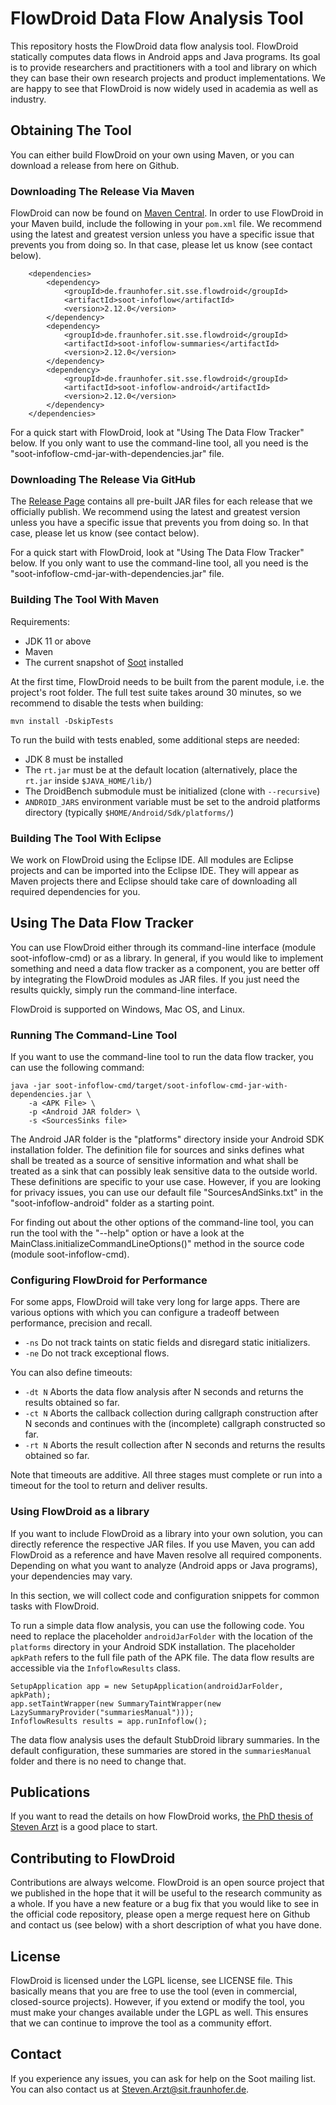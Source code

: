 # FlowDroid Data Flow Analysis Tool

This repository hosts the FlowDroid data flow analysis tool. FlowDroid statically computes data flows in Android apps and Java programs.
Its goal is to provide researchers and practitioners with a tool and library on which they can base their own research projects and
product implementations. We are happy to see that FlowDroid is now widely used in academia as well as industry.

## Obtaining The Tool

You can either build FlowDroid on your own using Maven, or you can download a release from here on Github.

### Downloading The Release Via Maven

FlowDroid can now be found on <a href="https://mvnrepository.com/artifact/de.fraunhofer.sit.sse.flowdroid">Maven Central</a>.
In order to use FlowDroid in your Maven build, include the following in your ```pom.xml``` file.
We recommend using the latest and greatest version unless you have a specific
issue that prevents you from doing so. In that case, please let us know (see contact below).
```
    <dependencies>
        <dependency>
            <groupId>de.fraunhofer.sit.sse.flowdroid</groupId>
            <artifactId>soot-infoflow</artifactId>
            <version>2.12.0</version>
        </dependency>
        <dependency>
            <groupId>de.fraunhofer.sit.sse.flowdroid</groupId>
            <artifactId>soot-infoflow-summaries</artifactId>
            <version>2.12.0</version>
        </dependency>
        <dependency>
            <groupId>de.fraunhofer.sit.sse.flowdroid</groupId>
            <artifactId>soot-infoflow-android</artifactId>
            <version>2.12.0</version>
        </dependency>
    </dependencies>
```

For a quick start with FlowDroid, look at "Using The Data Flow Tracker" below. If you only want to use the command-line tool,
all you need is the "soot-infoflow-cmd-jar-with-dependencies.jar" file.

### Downloading The Release Via GitHub

The <a href="https://github.com/secure-software-engineering/FlowDroid/releases">Release Page</a> contains all pre-built JAR
files for each release that we officially publish. We recommend using the latest and greatest version unless you have a specific
issue that prevents you from doing so. In that case, please let us know (see contact below).

For a quick start with FlowDroid, look at "Using The Data Flow Tracker" below. If you only want to use the command-line tool,
all you need is the "soot-infoflow-cmd-jar-with-dependencies.jar" file.

### Building The Tool With Maven

Requirements:
* JDK 11 or above
* Maven
* The current snapshot of <a href="https://github.com/soot-oss/soot">Soot</a> installed

At the first time, FlowDroid needs to be built from the parent module, i.e. the project's root folder. The full test
suite takes around 30 minutes, so we recommend to disable the tests when building:
```shell
mvn install -DskipTests
```

To run the build with tests enabled, some additional steps are needed:
* JDK 8 must be installed
* The `rt.jar` must be at the default location (alternatively, place the `rt.jar` inside `$JAVA_HOME/lib/`)
* The DroidBench submodule must be initialized (clone with `--recursive`)
* `ANDROID_JARS` environment variable must be set to the android platforms directory (typically `$HOME/Android/Sdk/platforms/`)

### Building The Tool With Eclipse

We work on FlowDroid using the Eclipse IDE. All modules are Eclipse projects and can be imported into the Eclipse IDE. They will appear as Maven projects there and Eclipse should take care of downloading all required dependencies for you.

## Using The Data Flow Tracker

You can use FlowDroid either through its command-line interface (module soot-infoflow-cmd) or as a library. In general, if you would
like to implement something and need a data flow tracker as a component, you are better off by integrating the FlowDroid modules as
JAR files. If you just need the results quickly, simply run the command-line interface.

FlowDroid is supported on Windows, Mac OS, and Linux.

### Running The Command-Line Tool

If you want to use the command-line tool to run the data flow tracker, you can use the following command:

```
java -jar soot-infoflow-cmd/target/soot-infoflow-cmd-jar-with-dependencies.jar \
    -a <APK File> \
    -p <Android JAR folder> \
    -s <SourcesSinks file>
```

The Android JAR folder is the "platforms" directory inside your Android SDK installation folder. The definition file for sources
and sinks defines what shall be treated as a source of sensitive information and what shall be treated as a sink that can possibly
leak sensitive data to the outside world. These definitions are specific to your use case. However, if you are looking for privacy
issues, you can use our default file "SourcesAndSinks.txt" in the "soot-infoflow-android" folder as a starting point.

For finding out about the other options of the command-line tool, you can run the tool with the "--help" option or have a look at
the MainClass.initializeCommandLineOptions()" method in the source code (module soot-infoflow-cmd).

### Configuring FlowDroid for Performance

For some apps, FlowDroid will take very long for large apps. There are various options with which you can configure a tradeoff between performance, precision and recall.

* ```-ns``` Do not track taints on static fields and disregard static initializers.
* ```-ne``` Do not track exceptional flows.

You can also define timeouts:

* ```-dt N``` Aborts the data flow analysis after N seconds and returns the results obtained so far.
* ```-ct N``` Aborts the callback collection during callgraph construction after N seconds and continues with the (incomplete) callgraph constructed so far.
* ```-rt N``` Aborts the result collection after N seconds and returns the results obtained so far.

Note that timeouts are additive. All three stages must complete or run into a timeout for the tool to return and deliver results.

### Using FlowDroid as a library

If you want to include FlowDroid as a library into your own solution, you can directly reference the respective JAR files. If you
use Maven, you can add FlowDroid as a reference and have Maven resolve all required components. Depending on what you want to analyze
(Android apps or Java programs), your dependencies may vary.

In this section, we will collect code and configuration snippets for common tasks with FlowDroid.

To run a simple data flow analysis, you can use the following code. You need to replace the placeholder ``androidJarFolder`` with the location of the
``platforms`` directory in your Android SDK installation. The placeholder ``apkPath`` refers to the full file path of the APK file. The data flow
results are accessible via the ``InfoflowResults`` class.

```
SetupApplication app = new SetupApplication(androidJarFolder, apkPath);
app.setTaintWrapper(new SummaryTaintWrapper(new LazySummaryProvider("summariesManual")));
InfoflowResults results = app.runInfoflow();
```

The data flow analysis uses the default StubDroid library summaries. In the default configuration, these summaries are stored in
the ``summariesManual`` folder and there is no need to change that.

## Publications

If you want to read the details on how FlowDroid works, <a href="http://tuprints.ulb.tu-darmstadt.de/5937/">the PhD thesis of
Steven Arzt</a> is a good place to start.

## Contributing to FlowDroid

Contributions are always welcome. FlowDroid is an open source project that we published in the hope that it will be useful to
the research community as a whole. If you have a new feature or a bug fix that you would like to see in the official code
repository, please open a merge request here on Github and contact us (see below) with a short description of what you have
done.

## License

FlowDroid is licensed
under the LGPL license, see LICENSE file. This basically means that you are free to use the tool (even in commercial, closed-source
projects). However, if you extend or modify the tool, you must make your changes available under the LGPL as well. This ensures that
we can continue to improve the tool as a community effort.

## Contact

If you experience any issues, you can ask for help on the Soot mailing list. You can also contact us at Steven.Arzt@sit.fraunhofer.de.

